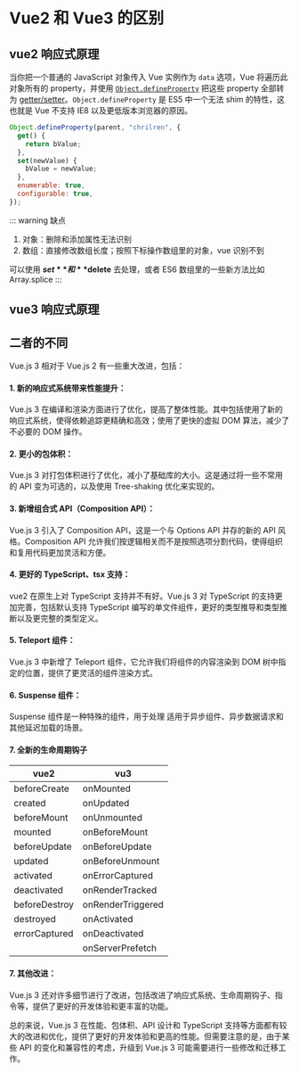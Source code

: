 # Vue2 和 Vue3 的区别

## vue2 响应式原理

当你把一个普通的 JavaScript 对象传入 Vue 实例作为 `data` 选项，Vue 将遍历此对象所有的 property，并使用 [`Object.defineProperty`](https://developer.mozilla.org/zh-CN/docs/Web/JavaScript/Reference/Global_Objects/Object/defineProperty) 把这些 property 全部转为 [getter/setter](https://developer.mozilla.org/zh-CN/docs/Web/JavaScript/Guide/Working_with_Objects#定义_getters_与_setters)。`Object.defineProperty` 是 ES5 中一个无法 shim 的特性，这也就是 Vue 不支持 IE8 以及更低版本浏览器的原因。

```js
Object.defineProperty(parent, "chrilren", {
  get() {
    return bValue;
  },
  set(newValue) {
    bValue = newValue;
  },
  enumerable: true,
  configurable: true,
});
```

::: warning 缺点

1. 对象：删除和添加属性无法识别
2. 数组：直接修改数组长度；按照下标操作数组里的对象，vue 识别不到

可以使用 **$set** 和 **$delete** 去处理，或者 ES6 数组里的一些新方法比如 Array.splice
:::

## vue3 响应式原理

## 二者的不同

Vue.js 3 相对于 Vue.js 2 有一些重大改进，包括：

#### 1. 新的响应式系统带来性能提升：

Vue.js 3 在编译和渲染方面进行了优化，提高了整体性能。其中包括使用了新的响应式系统，使得依赖追踪更精确和高效；使用了更快的虚拟 DOM 算法，减少了不必要的 DOM 操作。

#### 2. 更小的包体积：

Vue.js 3 对打包体积进行了优化，减小了基础库的大小。这是通过将一些不常用的 API 变为可选的，以及使用 Tree-shaking 优化来实现的。

#### 3. 新增组合式 API（Composition API）：

Vue.js 3 引入了 Composition API，这是一个与 Options API 并存的新的 API 风格。Composition API 允许我们按逻辑相关而不是按照选项分割代码，使得组织和复用代码更加灵活和方便。

#### 4. 更好的 TypeScript、tsx 支持：

vue2 在原生上对 TypeScript 支持并不有好。Vue.js 3 对 TypeScript 的支持更加完善，包括默认支持 TypeScript 编写的单文件组件，更好的类型推导和类型推断以及更完整的类型定义。

#### 5. Teleport 组件：

Vue.js 3 中新增了 Teleport 组件，它允许我们将组件的内容渲染到 DOM 树中指定的位置，提供了更灵活的组件渲染方式。

#### 6. Suspense 组件：

Suspense 组件是一种特殊的组件，用于处理 适用于异步组件、异步数据请求和其他延迟加载的场景。

#### 7. 全新的生命周期钩子

| vue2          | vu3               |
| ------------- | ----------------- |
| beforeCreate  | onMounted         |
| created       | onUpdated         |
| beforeMount   | onUnmounted       |
| mounted       | onBeforeMount     |
| beforeUpdate  | onBeforeUpdate    |
| updated       | onBeforeUnmount   |
| activated     | onErrorCaptured   |
| deactivated   | onRenderTracked   |
| beforeDestroy | onRenderTriggered |
| destroyed     | onActivated       |
| errorCaptured | onDeactivated     |
|               | onServerPrefetch  |

#### 7. 其他改进：

Vue.js 3 还对许多细节进行了改进，包括改进了响应式系统、生命周期钩子、指令等，提供了更好的开发体验和更丰富的功能。

总的来说，Vue.js 3 在性能、包体积、API 设计和 TypeScript 支持等方面都有较大的改进和优化，提供了更好的开发体验和更高的性能。但需要注意的是，由于某些 API 的变化和兼容性的考虑，升级到 Vue.js 3 可能需要进行一些修改和迁移工作。
